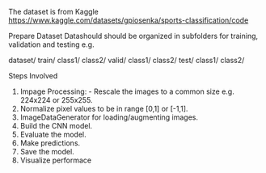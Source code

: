 The dataset is from Kaggle
https://www.kaggle.com/datasets/gpiosenka/sports-classification/code


Prepare Dataset
Datashould should be organized in subfolders for training, validation and testing e.g. 

dataset/
    train/
        class1/
        class2/
    valid/
        class1/
        class2/
    test/
        class1/
        class2/


Steps Involved
1. Impage Processing: - Rescale the images to a common size e.g. 224x224 or 255x255.
2. Normalize pixel values to be in range [0,1] or [-1,1].
3. ImageDataGenerator for loading/augmenting images. 
3. Build the CNN model. 
4. Evaluate the model. 
5. Make predictions. 
6. Save the model.
7. Visualize performace


